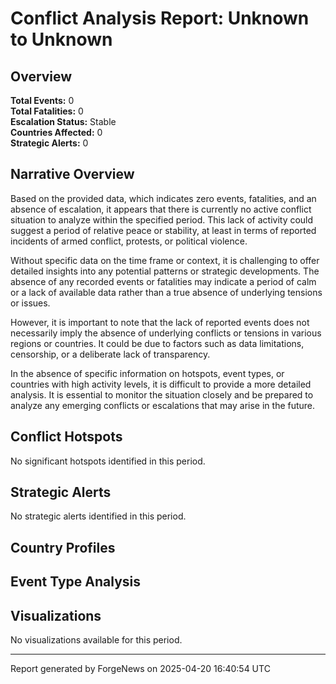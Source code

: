 # Conflict Analysis Report: Unknown to Unknown


## Overview

**Total Events:** 0  
**Total Fatalities:** 0  
**Escalation Status:** Stable  
**Countries Affected:** 0  
**Strategic Alerts:** 0  


## Narrative Overview

Based on the provided data, which indicates zero events, fatalities, and an absence of escalation, it appears that there is currently no active conflict situation to analyze within the specified period. This lack of activity could suggest a period of relative peace or stability, at least in terms of reported incidents of armed conflict, protests, or political violence.

Without specific data on the time frame or context, it is challenging to offer detailed insights into any potential patterns or strategic developments. The absence of any recorded events or fatalities may indicate a period of calm or a lack of available data rather than a true absence of underlying tensions or issues.

However, it is important to note that the lack of reported events does not necessarily imply the absence of underlying conflicts or tensions in various regions or countries. It could be due to factors such as data limitations, censorship, or a deliberate lack of transparency.

In the absence of specific information on hotspots, event types, or countries with high activity levels, it is difficult to provide a more detailed analysis. It is essential to monitor the situation closely and be prepared to analyze any emerging conflicts or escalations that may arise in the future.


## Conflict Hotspots

No significant hotspots identified in this period.


## Strategic Alerts

No strategic alerts identified in this period.


## Country Profiles


## Event Type Analysis


## Visualizations

No visualizations available for this period.




---

Report generated by ForgeNews on 2025-04-20 16:40:54 UTC